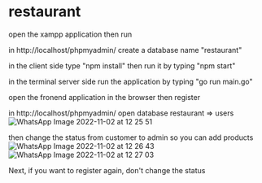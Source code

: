 # restaurant

open the xampp application then run

in http://localhost/phpmyadmin/ create a database name "restaurant"

in the client side type "npm install" then run it by typing "npm start"

in the terminal server side run the application by typing "go run main.go"

open the fronend application in the browser then register

in http://localhost/phpmyadmin/ open database restaurant => users
![WhatsApp Image 2022-11-02 at 12 25 51](https://user-images.githubusercontent.com/97712688/199408430-be5bba78-d58b-490b-88a9-c62c13ecce4e.jpeg)


then change the status from customer to admin so you can add products
![WhatsApp Image 2022-11-02 at 12 26 43](https://user-images.githubusercontent.com/97712688/199408817-9fe691a3-e8c8-4763-8ef6-e815846fbef0.jpeg)
![WhatsApp Image 2022-11-02 at 12 27 03](https://user-images.githubusercontent.com/97712688/199408879-ec94e2e9-1cac-4702-9f88-bb9658769a74.jpeg)


Next, if you want to register again, don't change the status
